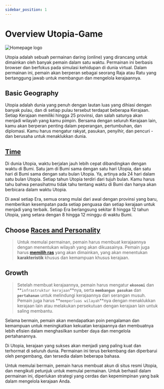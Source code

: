 ```yaml
---
sidebar_position: 1
---
```

# Overview Utopia-Game

![Homepage logo](/img/Homepage-utopia.jpeg)

Utopia adalah sebuah permainan daring (online) yang dirancang untuk dimainkan oleh banyak pemain dalam satu waktu. Permainan ini berbasis browser dan berfokus pada simulasi kehidupan di dunia virtual. Dalam permainan ini, pemain akan berperan sebagai seorang Raja atau Ratu yang bertanggung jawab untuk membangun dan mengelola kerajaannya.

## Basic Geography
Utopia adalah dunia yang penuh dengan lautan luas yang dihiasi dengan banyak pulau, dan di setiap pulau tersebut terdapat beberapa Kerajaan. Setiap Kerajaan memiliki hingga 25 provinsi, dan salah satunya akan menjadi wilayah yang kamu pimpin. Bersama dengan seluruh Kerajaan lain, kamu akan berperan penting dalam peperangan, pertumbuhan, dan diplomasi. Kamu harus mengatur rakyat, pasukan, penyihir, dan pencuri - dan berusaha untuk menaklukkan dunia.

## [Time](https://www.notion.so/Time-850ddafd297c470aa24ae03d2c29f65d?pvs=4) 
Di dunia Utopia, waktu berjalan jauh lebih cepat dibandingkan dengan waktu di Bumi. Satu jam di Bumi sama dengan satu hari Utopia, dan satu hari di Bumi sama dengan satu bulan Utopia. Ya, artinya ada 24 hari dalam satu bulan Utopia. Setiap tahun Utopia terdiri dari tujuh bulan. Kamu harus tahu bahwa penasihatmu tidak tahu tentang waktu di Bumi dan hanya akan berbicara dalam waktu Utopia.

Di awal setiap Era, semua orang mulai dari awal dengan provinsi yang baru, memberikan kesempatan pada setiap penguasa dan setiap kerajaan untuk menjadi yang terbaik. Setiap Era berlangsung sekitar 8 hingga 12 tahun Utopia, yang setara dengan 8 hingga 12 minggu di waktu Bumi.

## Choose [Races and Personality](https://utopia-game.com/wol/chooser/age_details/)
> Untuk memulai permainan, pemain harus membuat kerajaannya dengan menentukan wilayah yang akan dikuasainya. Pemain juga harus [**memilih ras**](https://www.notion.so/Personality-and-Races-297b7a258880469c808f22dbfdf509da?pvs=4) yang akan dimainkan, yang akan menentukan **karakteristik** khusus dan kemampuan khusus kerajaan.

## Growth
> Setelah membuat kerajaannya, pemain harus mengatur **`ekonomi`** dan **`infrastruktur kerajaan`**nya, serta **`membangun pasukan`** dan **`pertahanan`** untuk melindungi kerajaannya dari serangan musuh. Pemain juga harus **`memperluas wilayah`**nya  dengan menaklukkan kerajaan lain atau melakukan persekutuan dengan kerajaan lain untuk saling membantu.

Selama bermain, pemain akan mendapatkan poin pengalaman dan kemampuan untuk meningkatkan kekuatan kerajaannya dan membuatnya lebih efisien dalam menghasilkan sumber daya dan mengelola pertahanannya.


Di Utopia, kerajaan yang sukses akan menjadi yang paling kuat dan terhormat di seluruh dunia. Permainan ini terus berkembang dan diperbarui oleh pengembang, dan tersedia dalam beberapa bahasa.

Untuk memulai bermain, pemain harus membuat akun di situs resmi Utopia, dan mengikuti petunjuk untuk memulai permainan. Untuk berhasil dalam permainan ini, diperlukan strategi yang cerdas dan kepemimpinan yang baik dalam mengelola kerajaan Anda.